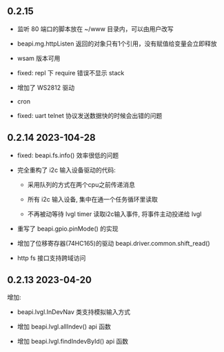 
## 0.2.15

* 监听 80 端口的脚本放在 ~/www 目录内，可以由用户改写

* beapi.mg.httpListen 返回的对象只有1个引用，没有赋值给变量会立即释放

* wsam 版本可用

* fixed: repl 下 require 错误不显示 stack

* 增加了 WS2812 驱动

* cron

* fixed: uart telnet 协议发送数据快的时候会出错的问题

## 0.2.14 2023-104-28

* fixed: beapi.fs.info() 效率很低的问题

* 完全重构了 i2c 输入设备驱动的代码: 

    * 采用队列的方式在两个cpu之前传递消息

    * 所有 i2c 输入设备, 集中在通一个任务循环里读取

    * 不再被动等待 lvgl timer 读取i2c输入事件, 将事件主动投递给 lvgl

* 重写了 beapi.gpio.pinMode() 的实现

* 增加了位移寄存器(74HC165)的驱动 beapi.driver.common.shift_read()

* http fs 接口支持跨域访问


## 0.2.13 2023-04-20

增加:

* beapi.lvgl.InDevNav 类支持模拟输入方式

* 增加 beapi.lvgl.allIndev() api 函数

* 增加 beapi.lvgl.findIndevById() api 函数
